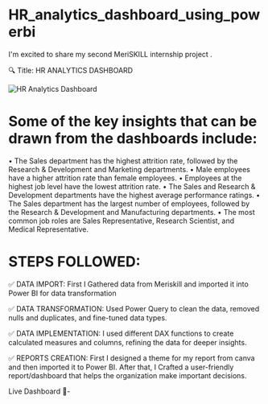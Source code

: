 # HR_analytics_dashboard_using_powerbi

I'm excited to share my second MeriSKILL internship project .

🔍 Title: HR ANALYTICS DASHBOARD

  ![HR Analytics Dashboard](https://github.com/MaliJaved/HR_analytics_dashboard_using_powerbi/assets/121247667/068e91bc-60cb-43f1-becd-91f55836a75c)




# Some of the key insights that can be drawn from the dashboards include:

•	The Sales department has the highest attrition rate, followed by the Research & Development and Marketing departments.
•	Male employees have a higher attrition rate than female employees.
•	Employees at the highest job level have the lowest attrition rate.
•	The Sales and Research & Development departments have the highest average performance ratings.
•	The Sales department has the largest number of employees, followed by the Research & Development and Manufacturing departments.
•	The most common job roles are Sales Representative, Research Scientist, and Medical Representative.

 # STEPS FOLLOWED:

✅ DATA IMPORT:
First I Gathered data from Meriskill and imported it into Power BI for data transformation

✅ DATA TRANSFORMATION:
Used Power Query to clean the data, removed nulls and duplicates, and fine-tuned data types.

✅ DATA IMPLEMENTATION:
I used different DAX functions to create calculated measures and columns, refining the data for deeper insights.

✅ REPORTS CREATION:
First I designed a theme for my report from canva and then imported it to Power BI. After that, I Crafted a user-friendly report/dashboard that helps the organization make important decisions.

Live Dashboard 🔗-
